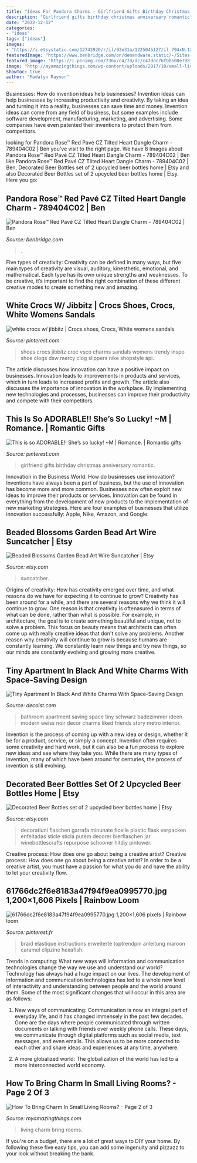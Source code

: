 ```yaml
---
title: "Ideas For Pandora Charms - Girlfriend Gifts Birthday Christmas Anniversary Romantic"
description: "Girlfriend gifts birthday christmas anniversary romantic"
date: "2022-12-12"
categories:
- "ideas"
tags: ["ideas"]
images:
- "https://i.etsystatic.com/12743920/r/il/93e31a/1225045127/il_794xN.1225045127_pb8r.jpg"
featuredImage: "https://www.benbridge.com/on/demandware.static/-/Sites-bbj-master-catalog/default/dw9f8c7f96/images/12055513_04.jpg"
featured_image: "https://i.pinimg.com/736x/c4/7d/dc/c47ddc76fb8508e798fe8b8eacafc6bf--braided-bracelets-rainbow-loom-bracelets-easy.jpg"
image: "http://myamazingthings.com/wp-content/uploads/2017/10/small-living-room-6-.jpg"
ShowToc: true
author: "Madalyn Raynor"
---
```



Businesses: How do invention ideas help businesses?
Invention ideas can help businesses by increasing productivity and creativity. By taking an idea and turning it into a reality, businesses can save time and money. Invention ideas can come from any field of business, but some examples include software development, manufacturing, marketing, and advertising. Some companies have even patented their inventions to protect them from competitors.

	

		
looking for Pandora Rose™ Red Pavé CZ Tilted Heart Dangle Charm - 789404C02 | Ben you've visit to the right page. We have 8 Images about Pandora Rose™ Red Pavé CZ Tilted Heart Dangle Charm - 789404C02 | Ben like Pandora Rose™ Red Pavé CZ Tilted Heart Dangle Charm - 789404C02 | Ben, Decorated Beer Bottles set of 2 upcycled beer bottles home | Etsy and also Decorated Beer Bottles set of 2 upcycled beer bottles home | Etsy. Here you go:
		
    
## Pandora Rose™ Red Pavé CZ Tilted Heart Dangle Charm - 789404C02 | Ben

<img loading=lazy src="https://www.benbridge.com/on/demandware.static/-/Sites-bbj-master-catalog/default/dw9f8c7f96/images/12055513_04.jpg" onerror="this.onerror=null;this.src='https://tse3.mm.bing.net/th?id=OIP.qtvwYTO8dhRSCtAHjYEDSgHaHa&amp;pid=15.1';" alt="Pandora Rose™ Red Pavé CZ Tilted Heart Dangle Charm - 789404C02 | Ben">

_Source: benbridge.com_

>. 

	

Five types of creativity:
Creativity can be defined in many ways, but five main types of creativity are visual, auditory, kinesthetic, emotional, and mathematical. Each type has its own unique strengths and weaknesses. To be creative, it’s important to find the right combination of these different creative modes to create something new and amazing.

    
## White Crocs W/ Jibbitz | Crocs Shoes, Crocs, White Womens Sandals

<img loading=lazy src="https://i.pinimg.com/736x/f4/1a/f5/f41af558a22059b33413ddaaaeadedea.jpg" onerror="this.onerror=null;this.src='https://tse1.mm.bing.net/th?id=OIP.VgDkHKnfmeleK9r8foJuTgHaJ3&amp;pid=15.1';" alt="white crocs w/ jibbitz | Crocs shoes, Crocs, White womens sandals">

_Source: pinterest.com_

>shoes crocs jibbitz croc vsco charms sandals womens trendy inspo shoe clogs dsw mercy clog slippers nike shopstyle api. 

	

The article discusses how innovation can have a positive impact on businesses. Innovation leads to improvements in products and services, which in turn leads to increased profits and growth. The article also discusses the importance of innovation in the workplace. By implementing new technologies and processes, businesses can improve their productivity and compete with their competitors.

    
## This Is So ADORABLE!! She’s So Lucky! ~M | Romance. | Romantic Gifts

<img loading=lazy src="https://i.pinimg.com/736x/e0/10/f8/e010f8d9d0304f36231410f4596d2b04--girlfriend-birthday-gifts--year-anniversary-for-girlfriend.jpg?b=t" onerror="this.onerror=null;this.src='https://tse4.mm.bing.net/th?id=OIP.rCJpshWaoOocKS2rRTk8mAHaNL&amp;pid=15.1';" alt="This is so ADORABLE!! She’s so lucky! ~M | Romance. | Romantic gifts">

_Source: pinterest.com_

>girlfriend gifts birthday christmas anniversary romantic. 

	

Innovation in the Business World: How do businesses use innovation?
Inventions have always been a part of business, but the use of innovation has become more and more common. Businesses now often exploit new ideas to improve their products or services. Innovation can be found in everything from the development of new products to the implementation of new marketing strategies. Here are four examples of businesses that utilize innovation successfully: Apple, Nike, Amazon, and Google.

    
## Beaded Blossoms Garden Bead Art Wire Suncatcher | Etsy

<img loading=lazy src="https://i.etsystatic.com/6480841/r/il/88e160/269883820/il_1588xN.269883820.jpg" onerror="this.onerror=null;this.src='https://tse3.mm.bing.net/th?id=OIP.ON7cv0gcUSSnHvHZKKPTFQHaLE&amp;pid=15.1';" alt="Beaded Blossoms Garden Bead Art Wire Suncatcher | Etsy">

_Source: etsy.com_

>suncatcher. 

	

Origins of creativity: How has creativity emerged over time, and what reasons do we have for expecting it to continue to grow?
Creativity has been around for a while, and there are several reasons why we think it will continue to grow. One reason is that creativity is oftenasured in terms of what can be done, rather than what is possible. For example, in architecture, the goal is to create something beautiful and unique, not to solve a problem. This focus on beauty means that architects can often come up with really creative ideas that don't solve any problems. Another reason why creativity will continue to grow is because humans are constantly learning. We constantly learn new things and try new things, so our minds are constantly evolving and growing more creative.

    
## Tiny Apartment In Black And White Charms With Space-Saving Design

<img loading=lazy src="http://cdn.decoist.com/wp-content/uploads/2014/01/Stylish-use-of-mirrors-in-the-bathroom.jpg" onerror="this.onerror=null;this.src='https://tse4.mm.bing.net/th?id=OIP.eUEriF-3sLp32gH-VcRiVAHaLF&amp;pid=15.1';" alt="Tiny Apartment In Black And White Charms With Space-Saving Design">

_Source: decoist.com_

>bathroom apartment saving space tiny schwarz badezimmer ideen modern weiss noir decor charms liked friends story metro interior. 

	

Invention is the process of coming up with a new idea or design, whether it be for a product, service, or simply a concept. Invention often requires some creativity and hard work, but it can also be a fun process to explore new ideas and see where they take you. While there are many types of invention, many of which have been around for centuries, the process of invention is still evolving.

    
## Decorated Beer Bottles Set Of 2 Upcycled Beer Bottles Home | Etsy

<img loading=lazy src="https://i.etsystatic.com/12743920/r/il/93e31a/1225045127/il_794xN.1225045127_pb8r.jpg" onerror="this.onerror=null;this.src='https://tse3.mm.bing.net/th?id=OIP._xRxCadWMI0w8D7Bzn7vMwHaNK&amp;pid=15.1';" alt="Decorated Beer Bottles set of 2 upcycled beer bottles home | Etsy">

_Source: etsy.com_

>decoratiuni flaschen garrafa minunate ficelle plastic flask verpacken enfeitadas sticle sticla putem decorer bierflaschen jar winebottlescrafts repurpose schooner hitdiy pintower. 

	

Creative process: How does one go about being a creative artist?
Creative process: How does one go about being a creative artist?
In order to be a creative artist, you must have a passion for what you do and have the ability to let your creativity flow.

    
## 61766dc2f6e8183a47f94f9ea0995770.jpg 1,200×1,606 Pixels | Rainbow Loom

<img loading=lazy src="https://i.pinimg.com/736x/c4/7d/dc/c47ddc76fb8508e798fe8b8eacafc6bf--braided-bracelets-rainbow-loom-bracelets-easy.jpg" onerror="this.onerror=null;this.src='https://tse3.mm.bing.net/th?id=OIP.Yg8CrlVjGvTbkOoyH4MR4wHaJ6&amp;pid=15.1';" alt="61766dc2f6e8183a47f94f9ea0995770.jpg 1,200×1,606 pixels | Rainbow loom">

_Source: pinterest.fr_

>braid elastique instructions erweiterte toptrendpin anleitung maroon caramel clipzine hexafish. 

	

Trends in computing: What new ways will information and communication technologies change the way we use and understand our world?
Technology has always had a huge impact on our lives. The development of information and communication technologies has led to a whole new level of interactivity and understanding between people and the world around them. Some of the most significant changes that will occur in this area are as follows:
1) New ways of communicating: Communication is now an integral part of everyday life, and it has changed immensely in the past few decades. Gone are the days where people communicated through written documents or talking with friends over weekly phone calls. These days, we communicate through digital platforms such as social media, text messages, and even emails. This allows us to be more connected to each other and share ideas and experiences at any time, anywhere.

2) A more globalized world: The globalization of the world has led to a more interconnected world economy.

    
## How To Bring Charm In Small Living Rooms? - Page 2 Of 3

<img loading=lazy src="http://myamazingthings.com/wp-content/uploads/2017/10/small-living-room-6-.jpg" onerror="this.onerror=null;this.src='https://tse2.mm.bing.net/th?id=OIP.M1HF8FlEa1K9kgZiluZvigHaLG&amp;pid=15.1';" alt="How To Bring Charm In Small Living Rooms? - Page 2 of 3">

_Source: myamazingthings.com_

>living charm bring rooms. 

	

If you're on a budget, there are a lot of great ways to DIY your home. By following these five easy tips, you can add some ingenuity and pizzazz to your look without breaking the bank.

